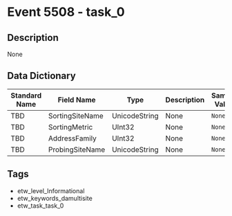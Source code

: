 # Event 5508 - task_0

## Description
None

## Data Dictionary
|Standard Name|Field Name|Type|Description|Sample Value|
|---|---|---|---|---|
|TBD|SortingSiteName|UnicodeString|None|`None`|
|TBD|SortingMetric|UInt32|None|`None`|
|TBD|AddressFamily|UInt32|None|`None`|
|TBD|ProbingSiteName|UnicodeString|None|`None`|

## Tags
* etw_level_Informational
* etw_keywords_damultisite
* etw_task_task_0